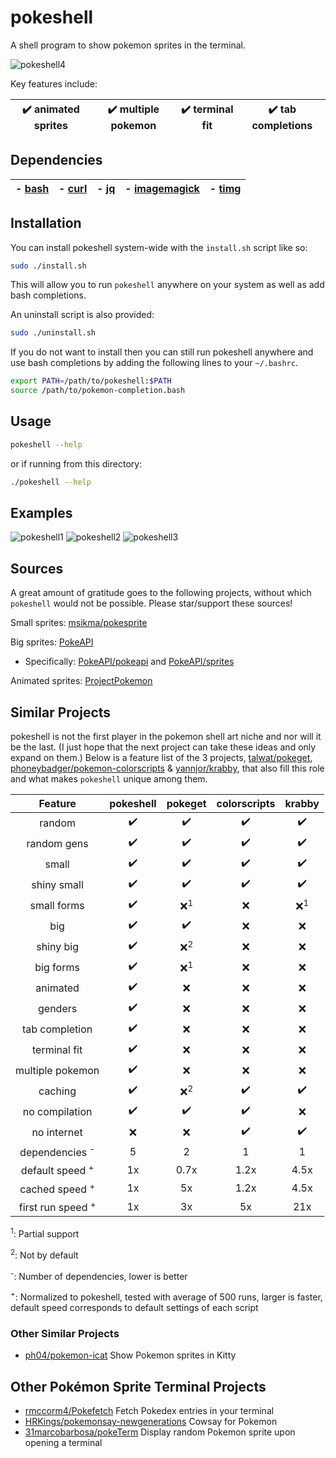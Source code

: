 # pokeshell
A shell program to show pokemon sprites in the terminal.

![pokeshell4](https://user-images.githubusercontent.com/17132214/157562228-6ee73b46-9287-45de-823b-e7c43001b00e.gif)

Key features include:

| ✔️ animated sprites | ✔️ multiple pokemon | ✔️ terminal fit | ✔️ tab completions |
|:-:|:-:|:-:|:-:|

## Dependencies

| - [bash](https://www.gnu.org/software/bash/) | - [curl](https://curl.se/) | - [jq](https://stedolan.github.io/jq/) | - [imagemagick](https://imagemagick.org/) | - [timg](https://github.com/hzeller/timg) |
|:-:|:-:|:-:|:-:|:-:|

## Installation

You can install pokeshell system-wide with the `install.sh` script like so:
```bash
sudo ./install.sh
```

This will allow you to run `pokeshell` anywhere on your system as well as add
bash completions.

An uninstall script is also provided:
```bash
sudo ./uninstall.sh
```

If you do not want to install then you can still run pokeshell anywhere and
use bash completions by adding the following lines to your `~/.bashrc`.

```bash
export PATH=/path/to/pokeshell:$PATH
source /path/to/pokemon-completion.bash
```

## Usage

```bash
pokeshell --help
```

or if running from this directory:
```bash
./pokeshell --help
```

## Examples
![pokeshell1](https://user-images.githubusercontent.com/17132214/157558398-580213fa-3f46-4332-a24e-71bab1c4d033.png)
![pokeshell2](https://user-images.githubusercontent.com/17132214/157558403-8b83eb3d-4e54-44af-b05e-e3cb9a0d1ab3.png)
![pokeshell3](https://user-images.githubusercontent.com/17132214/157558404-ca22357f-7d21-41b4-9cad-282c863205f5.png)

## Sources
A great amount of gratitude goes to the following projects, without which
`pokeshell` would not be possible. Please star/support these sources!

Small sprites: [msikma/pokesprite](https://github.com/msikma/pokesprite)

Big sprites: [PokeAPI](https://pokeapi.co/)
- Specifically: [PokeAPI/pokeapi](https://github.com/PokeAPI/pokeapi) and [PokeAPI/sprites](https://github.com/PokeAPI/sprites)

Animated sprites: [ProjectPokemon](https://projectpokemon.org/home/docs/spriteindex_148)

## Similar Projects
pokeshell is not the first player in the pokemon shell art niche and nor will it
be the last. (I just hope that the next project can take these ideas and only
expand on them.) Below is a feature list of the 3 projects,
[talwat/pokeget](https://github.com/talwat/pokeget),
[phoneybadger/pokemon-colorscripts](https://gitlab.com/phoneybadger/pokemon-colorscripts) &
[yannjor/krabby](https://github.com/yannjor/krabby),
that also fill this role and what makes `pokeshell` unique among them.

| **Feature**      | **pokeshell** | **pokeget** | **colorscripts** | **krabby** |
|:----------------:|:-------------:|:-----------:|:----------------:|:----------:|
| random           | ✔️            | ✔️          | ✔️                | ✔️         |
| random gens      | ✔️            | ✔️          | ✔️                | ✔️         |
| small            | ✔️            | ✔️          | ✔️                | ✔️         |
| shiny small      | ✔️            | ✔️          | ✔️                | ✔️         |
| small forms      | ✔️            | ❌<sup>1</sup>| ❌              | ❌<sup>1</sup> |
| big              | ✔️            | ✔️          | ❌                | ❌         |
| shiny big        | ✔️            | ❌<sup>2</sup>| ❌              | ❌         |
| big forms        | ✔️            | ❌<sup>1</sup>| ❌              | ❌         |
| animated         | ✔️            | ❌          | ❌                | ❌         |
| genders          | ✔️            | ❌          | ❌                | ❌         |
| tab completion   | ✔️            | ❌          | ❌                | ❌         |
| terminal fit      | ✔️            | ❌          | ❌                | ❌         |
| multiple pokemon | ✔️            | ❌          | ❌                | ❌         |
| caching          | ✔️            | ❌<sup>2</sup>| ✔️              | ✔️         |
| no compilation   | ✔️            | ✔️          | ✔️                | ❌         |
| no internet      | ❌            | ❌          | ✔️                | ✔️         |
| dependencies <sup>-</sup>   | 5  | 2          | 1                 | 1          |
| default speed <sup>+</sup>  | 1x | 0.7x       | 1.2x              | 4.5x       |
| cached speed <sup>+</sup>   | 1x | 5x         | 1.2x              | 4.5x       |
| first run speed <sup>+</sup> | 1x | 3x         | 5x                | 21x        |

<sup>1</sup>: Partial support

<sup>2</sup>: Not by default

<sup>-</sup>: Number of dependencies, lower is better

<sup>+</sup>: Normalized to pokeshell, tested with average of 500 runs, larger
is faster, default speed corresponds to default settings of each script

### Other Similar Projects
- [ph04/pokemon-icat](https://github.com/ph04/pokemon-icat)
    Show Pokemon sprites in Kitty

## Other Pokémon Sprite Terminal Projects
- [rmccorm4/Pokefetch](https://github.com/rmccorm4/pokefetch)
    Fetch Pokedex entries in your terminal
- [HRKings/pokemonsay-newgenerations](https://github.com/HRKings/pokemonsay-newgenerations)
    Cowsay for Pokemon
- [31marcobarbosa/pokeTerm](https://github.com/31marcobarbosa/pokeTerm)
    Display random Pokemon sprite upon opening a terminal
